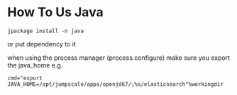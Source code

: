 How To Us Java
==============

~~~~ {.sourceCode .python}
jpackage install -n java
~~~~

or put dependency to it

when using the process manager (process.configure) make sure you export
the java\_home e.g.

~~~~ {.sourceCode .python}
cmd="export JAVA_HOME=/opt/jumpscale/apps/openjdk7/;%s/elasticsearch"%workingdir
~~~~

